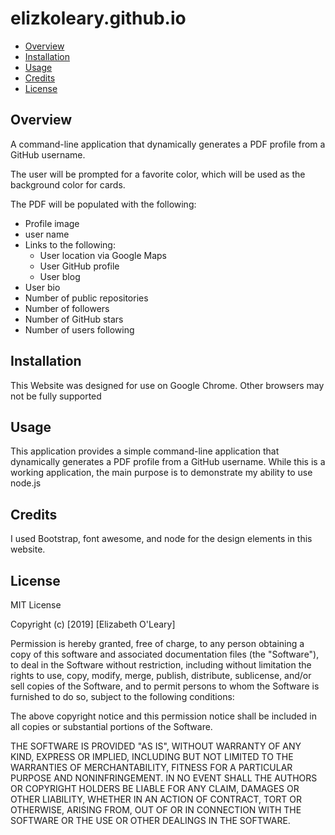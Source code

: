 # elizkoleary.github.io

* [Overview](#overview)
* [Installation](#installation)
* [Usage](#usage)
* [Credits](#credits)
* [License](#license)

## Overview
A command-line application that dynamically generates a PDF profile from a GitHub username.

The user will be prompted for a favorite color, which will be used as the background color for cards.

The PDF will be populated with the following:

* Profile image
* user name
* Links to the following:
  * User location via Google Maps
  * User GitHub profile
  * User blog
* User bio
* Number of public repositories
* Number of followers
* Number of GitHub stars
* Number of users following

## Installation

This Website was designed for use on Google Chrome. Other browsers may not be fully supported


## Usage 
This application provides a simple command-line application that dynamically generates a PDF profile from a GitHub username. While this is a working application, the main purpose is to demonstrate my ability to use node.js

## Credits

I  used Bootstrap, font awesome, and node for  the design elements in this website.

## License

MIT License

Copyright (c) [2019] [Elizabeth O'Leary]

Permission is hereby granted, free of charge, to any person obtaining a copy
of this software and associated documentation files (the "Software"), to deal
in the Software without restriction, including without limitation the rights
to use, copy, modify, merge, publish, distribute, sublicense, and/or sell
copies of the Software, and to permit persons to whom the Software is
furnished to do so, subject to the following conditions:

The above copyright notice and this permission notice shall be included in all
copies or substantial portions of the Software.

THE SOFTWARE IS PROVIDED "AS IS", WITHOUT WARRANTY OF ANY KIND, EXPRESS OR
IMPLIED, INCLUDING BUT NOT LIMITED TO THE WARRANTIES OF MERCHANTABILITY,
FITNESS FOR A PARTICULAR PURPOSE AND NONINFRINGEMENT. IN NO EVENT SHALL THE
AUTHORS OR COPYRIGHT HOLDERS BE LIABLE FOR ANY CLAIM, DAMAGES OR OTHER
LIABILITY, WHETHER IN AN ACTION OF CONTRACT, TORT OR OTHERWISE, ARISING FROM,
OUT OF OR IN CONNECTION WITH THE SOFTWARE OR THE USE OR OTHER DEALINGS IN THE
SOFTWARE.
